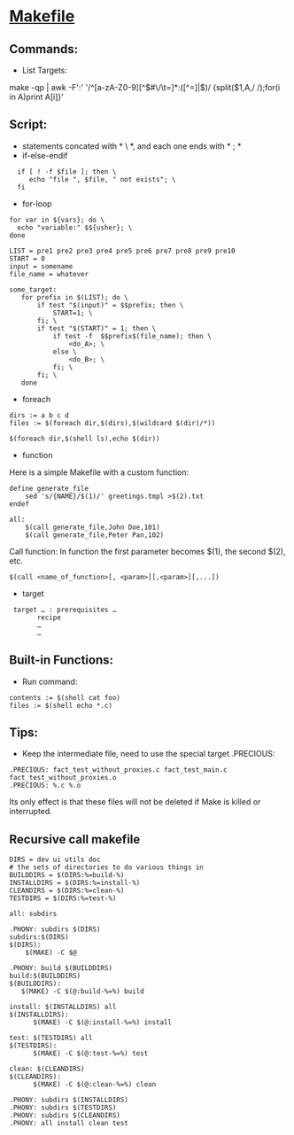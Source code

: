 [ Makefile ](https://www.gnu.org/software/make/manual/make.html)
======

## Commands:
- List Targets: 

make -qp | awk -F':' '/^[a-zA-Z0-9][^$#\/\t=]*:([^=]|$)/ {split($1,A,/ /);for(i in A)print A[i]}'

## Script:
 - statements concated with * \ *,  and each one ends with * ; *
 - if-else-endif
 ```
   if [ ! -f $file ]; then \ 
      echo "file ", $file, " not exists"; \ 
   fi   
```   
 - for-loop
 ``` 
for var in ${vars}; do \ 
   echo "variable:" $${usher}; \ 
done

LIST = pre1 pre2 pre3 pre4 pre5 pre6 pre7 pre8 pre9 pre10
START = 0
input = somename
file_name = whatever

some_target:
    for prefix in $(LIST); do \
        if test "$(input)" = $$prefix; then \
            START=1; \
        fi; \
        if test "$(START)" = 1; then \
            if test -f  $$prefix$(file_name); then \
                <do_A>; \
            else \
                <do_B>; \
            fi; \
        fi; \
    done
  ```
  
 - foreach
 ```
dirs := a b c d
files := $(foreach dir,$(dirs),$(wildcard $(dir)/*))

$(foreach dir,$(shell ls),echo $(dir))
 ```
 - function
 
 Here is a simple Makefile with a custom function:
```
define generate_file
    sed 's/{NAME}/$(1)/' greetings.tmpl >$(2).txt
endef

all:
    $(call generate_file,John Doe,101)
    $(call generate_file,Peter Pan,102)

```
Call function:  In function the first parameter becomes $(1), the second $(2), etc.
```
$(call <name_of_function>[, <param>][,<param>][,...])
```

 - target
 ``` 
  target … : prerequisites …
        recipe
        …
        …
 ```
## Built-in Functions:
 - Run command:
```
contents := $(shell cat foo)
files := $(shell echo *.c)
```

## Tips:
- Keep the intermediate file, need to use the special target .PRECIOUS:
```
.PRECIOUS: fact_test_without_proxies.c fact_test_main.c fact_test_without_proxies.o
.PRECIOUS: %.c %.o
```
Its only effect is that these files will not be deleted if Make is killed or interrupted.

## Recursive call makefile
```
DIRS = dev ui utils doc
# the sets of directories to do various things in
BUILDDIRS = $(DIRS:%=build-%)
INSTALLDIRS = $(DIRS:%=install-%)
CLEANDIRS = $(DIRS:%=clean-%)
TESTDIRS = $(DIRS:%=test-%)

all: subdirs

.PHONY: subdirs $(DIRS)
subdirs:$(DIRS)
$(DIRS): 
    $(MAKE) -C $@

.PHONY: build $(BUILDDIRS)
build:$(BUILDDIRS)
$(BUILDDIRS):
   $(MAKE) -C $(@:build-%=%) build

install: $(INSTALLDIRS) all
$(INSTALLDIRS):
	  $(MAKE) -C $(@:install-%=%) install

test: $(TESTDIRS) all
$(TESTDIRS): 
	  $(MAKE) -C $(@:test-%=%) test

clean: $(CLEANDIRS)
$(CLEANDIRS): 
	  $(MAKE) -C $(@:clean-%=%) clean

.PHONY: subdirs $(INSTALLDIRS)
.PHONY: subdirs $(TESTDIRS)
.PHONY: subdirs $(CLEANDIRS)
.PHONY: all install clean test
```

